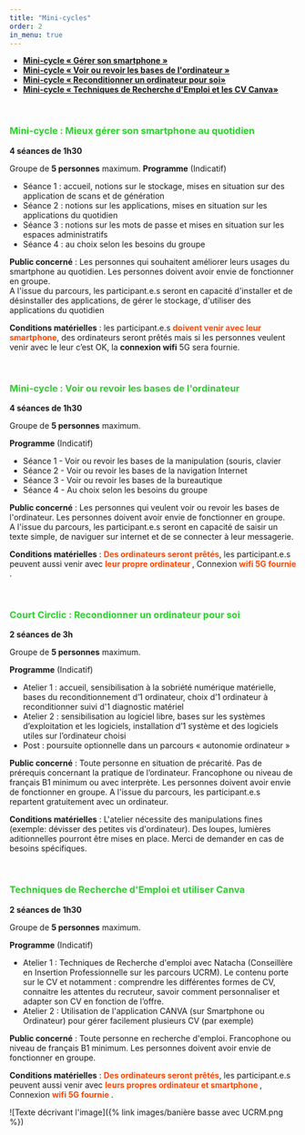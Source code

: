 ```yaml
---
title: "Mini-cycles"
order: 2
in_menu: true
---
```

- <span style="color:Tomato"> <b> <a href="#smartphone"> Mini-cycle « Gérer son smartphone » </a></b></span>
- <span style="color:Tomato"> <b> <a href="#ordinateur"> Mini-cycle « Voir ou revoir les bases de l'ordinateur » </a></b></span>
- <span style="color:Tomato"> <b> <a href="#zeroeuros"> Mini-cycle « Reconditionner un ordinateur pour soi» </a></b></span>
- <span style="color:Tomato"> <b> <a href="#TRE"> Mini-cycle « Techniques de Recherche d'Emploi et les CV Canva» </a></b></span>

<div id="smartphone">
 	&nbsp;
</div>

### <span style="color:limegreen"> Mini-cycle : Mieux gérer son smartphone au quotidien</span>

**4 séances de 1h30** 

Groupe de **5 personnes** maximum. 
**Programme** (Indicatif)

- Séance 1 : accueil, notions sur le stockage, mises en situation sur des application de scans et de génération 
- Séance 2 : notions sur les applications, mises en situation sur les applications du quotidien
- Séance 3 : notions sur les mots de passe et mises en situation sur les espaces administratifs
- Séance 4 : au choix selon les besoins du groupe

**Public concerné** : Les personnes qui souhaitent améliorer leurs usages du smartphone au quotidien. Les personnes doivent avoir envie de fonctionner en groupe.
</br>
A l'issue du parcours, les participant.e.s seront en capacité d'installer et de désinstaller des applications, de gérer le stockage, d'utiliser des applications du quotidien

**Conditions matérielles** : les participant.e.s <b><span style="color:OrangeRed">doivent venir avec leur smartphone</span></b>, des ordinateurs seront prêtés mais si les personnes veulent venir avec le leur c’est OK, la **connexion wifi** 5G sera fournie.


<div id="ordinateur">
 	&nbsp;
</div>

### <span style="color:limegreen"> Mini-cycle : Voir ou revoir les bases de l'ordinateur  </span>


**4 séances de 1h30** 

Groupe de **5 personnes** maximum. 

**Programme** (Indicatif)

- Séance 1 - Voir ou revoir les bases de la manipulation (souris, clavier
- Séance 2 - Voir ou revoir les bases de la navigation Internet 
- Séance 3 - Voir ou revoir les bases de la bureautique 
- Séance 4 - Au choix selon les besoins du groupe


**Public concerné** : Les personnes qui veulent voir ou revoir les bases de l'ordinateur.  Les personnes doivent avoir envie de fonctionner en groupe. 
</br>
A l'issue du parcours, les participant.e.s seront en capacité de saisir un texte simple, de naviguer sur internet et de se connecter à leur messagerie.

**Conditions matérielles** : <b><span style="color:OrangeRed">Des ordinateurs seront prêtés</span></b>, les participant.e.s peuvent aussi venir avec  <b><span style="color:OrangeRed">leur propre ordinateur </span> </b>, Connexion  <b><span style="color:OrangeRed">wifi 5G fournie</span> </b>.

<div id="zeroeuros">
 	&nbsp;
</div>

### <span style="color:limegreen"> Court Circlic : Recondionner un ordinateur pour soi</span>
**2 séances de 3h** 

Groupe de **5 personnes** maximum. 

**Programme** (Indicatif)

-	Atelier 1 : accueil, sensibilisation à la sobriété numérique matérielle, bases du reconditionnement d’1 ordinateur, choix d’1 ordinateur à reconditionner suivi d'1 diagnostic matériel 
-	Atelier 2 :  sensibilisation au logiciel libre, bases sur les systèmes d’exploitation et les logiciels, installation d’1 système et des logiciels utiles sur l’ordinateur choisi
-	Post : poursuite optionnelle dans un parcours « autonomie ordinateur »


**Public concerné** : Toute personne en situation de précarité. Pas de prérequis concernant la pratique de l’ordinateur. Francophone ou niveau de français B1 minimum ou avec interprète. Les personnes doivent avoir envie de fonctionner en groupe. 
A l'issue du parcours, les participant.e.s repartent gratuitement avec un ordinateur.

**Conditions matérielles** : L'atelier nécessite des manipulations fines (exemple: dévisser des petites vis d'ordinateur). Des loupes, lumières aditionnelles pourront être mises en place. Merci de demander en cas de besoins spécifiques.

<div id="tre">
 	&nbsp;
</div>

### <span style="color:limegreen"> Techniques de Recherche d'Emploi et utiliser Canva</span>
**2 séances de 1h30** 

Groupe de **5 personnes** maximum. 

**Programme** (Indicatif)

-	Atelier 1 : Techniques de Recherche d'emploi avec Natacha (Conseillère en Insertion Professionnelle sur les parcours UCRM). Le contenu porte sur le CV et notamment : comprendre les différentes formes de CV, connaitre les attentes du recruteur, savoir comment personnaliser et adapter son CV en fonction de l’offre. 
-	Atelier 2 : Utilisation de l'application CANVA (sur Smartphone ou Ordinateur) pour gérer facilement plusieurs CV (par exemple)

**Public concerné** : Toute personne en recherche d'emploi. Francophone ou niveau de français B1 minimum. Les personnes doivent avoir envie de fonctionner en groupe.

**Conditions matérielles** : <b><span style="color:OrangeRed">Des ordinateurs seront prêtés</span></b>, les participant.e.s peuvent aussi venir avec  <b><span style="color:OrangeRed">leurs propres ordinateur et smartphone </span> </b>, Connexion  <b><span style="color:OrangeRed">wifi 5G fournie</span> </b>.

![Texte décrivant l'image]({% link images/banière basse avec UCRM.png %}) 
